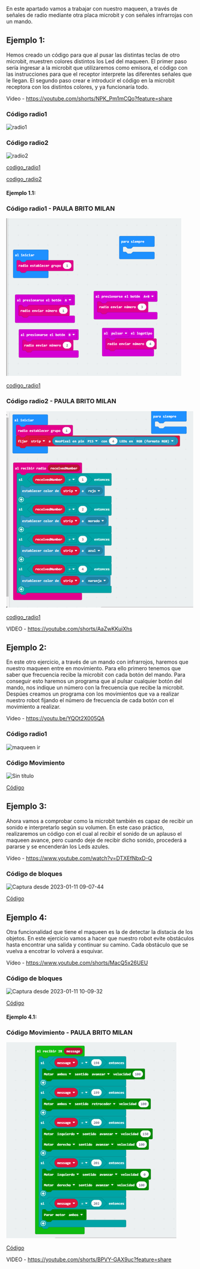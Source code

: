 En este apartado vamos a trabajar con nuestro maqueen, a través de señales de radio mediante otra placa microbit y con señales infrarrojas con un mando.

## Ejemplo 1:

Hemos creado un código para que al pusar las distintas teclas de otro microbit, muestren colores distintos los Led del maqueen.
El primer paso sería ingresar a la microbit que utilizaremos como emisora, el código con las instrucciones para que el receptor interprete las diferentes señales que le llegan. El segundo paso crear e introducir el código en la microbit receptora con los distintos colores, y ya funcionaría todo.

Video - https://youtube.com/shorts/NPK_Pm1mCQo?feature=share

### Código radio1
![radio1](https://user-images.githubusercontent.com/114906855/211269415-3d73167e-de1e-447f-b322-ba78d2bbd62c.png)
### Código radio2
![radio2](https://user-images.githubusercontent.com/114906855/211269424-23d10766-c2b6-40cf-a906-1804c8167dea.png)

[codigo_radio1](microbit-Radio1.hex)

[codigo_radio2](microbit-Radio2(1).hex)

#### Ejemplo 1.1:

### Código radio1 - PAULA BRITO MILAN
![radio1](MODULO4.PNG)

[codigo_radio1](MAQUEN4.hex)

### Código radio2 - PAULA BRITO MILAN
![radio1](MODULO4.1.PNG)

[codigo_radio1](MAQUEN41.hex)

VIDEO - https://youtube.com/shorts/AaZwKKuiXhs

## Ejemplo 2:

En este otro ejercicio, a través de un mando con infrarrojos, haremos que nuestro maqueen entre en movimiento. Para ello primero tenemos que saber que frecuencia recibe la microbit con cada botón del mando. Para conseguir esto haremos un programa que al pulsar cualquier botón del mando, nos indique un número con la frecuencia que recibe la microbit. Despúes creamos un programa con los movimientos que va a realizar nuestro robot fijando el número de frecuencia de cada botón con el movimiento a realizar.

Video - https://youtu.be/YQOt2X005QA

### Código radio1

![maqueen ir](https://user-images.githubusercontent.com/114906855/211272854-ea0b979f-6897-43c6-9b4b-7f03afdd8294.png)

### Código Movimiento

![Sin título](https://user-images.githubusercontent.com/114906778/211274083-74495cde-28c4-4d43-9a5c-e4849a8c8b49.png)

[Código](codigo2.hex)


## Ejemplo 3: 
Ahora vamos a comprobar como la microbit también es capaz de recibir un sonido e interpretarlo según su volumen. En este caso práctico, realizaremos un código con el cual al recibir el sonido de un aplauso el maqueen avance, pero cuando deje de recibir dicho sonido, procederá a pararse y se encenderán los Leds azules.

Vídeo - https://www.youtube.com/watch?v=DTXEfNbxD-Q

### Código de bloques
![Captura desde 2023-01-11 09-07-44](https://user-images.githubusercontent.com/114906855/211753295-8c239138-ac78-4313-8d30-357a6f39bd1b.png)

[Código](sonido.hex)

## Ejemplo 4:
Otra funcionalidad que tiene el maqueen es la de detectar la distacia de los objetos. En este ejercicio vamos a hacer que nuestro robot evite obstáculos hasta encontrar una salida y continuar su camino. Cada obstáculo que se vuelva a encotrar lo volverá a esquivar.

Vídeo - https://www.youtube.com/shorts/MacQ5x26UEU

### Código de bloques
![Captura desde 2023-01-11 10-09-32](https://user-images.githubusercontent.com/114906855/211765637-8e93f4a4-f626-4bce-8159-0639d28d1ba2.png)

[Código](distancia.hex)

#### Ejemplo 4.1:

### Código Movimiento - PAULA BRITO MILAN
![movimiento](MODULO4.2.PNG)

[Código](MAQUEN42MANDO.hex)

VIDEO - https://youtube.com/shorts/BPVY-GAX9uc?feature=share


